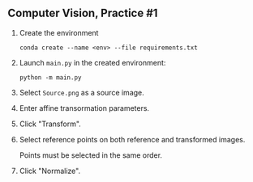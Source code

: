 ## Computer Vision, Practice #1

1. Create the environment

   ```
   conda create --name <env> --file requirements.txt
   ```
2. Launch `main.py` in the created environment:

   ```
   python -m main.py
   ```
3. Select `Source.png` as a source image.
4. Enter affine transormation parameters.
5. Click "Transform".
6. Select reference points on both reference and transformed images.

   Points must be selected in the same order.
7. Click "Normalize".
